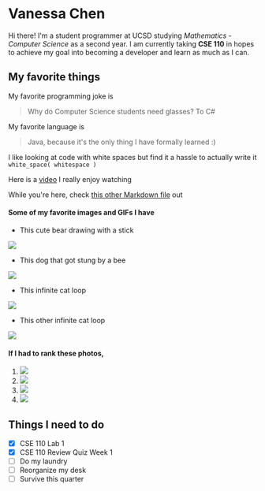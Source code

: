 # Vanessa Chen
Hi there! I'm a student programmer at UCSD studying _Mathematics - Computer Science_ as a second year. I am currently taking **CSE 110** in hopes to achieve my goal into becoming a developer and learn as much as I can. 

## My favorite things

My favorite programming joke is
> Why do Computer Science students need glasses?
> To C#

My favorite language is 
> Java, because it's the only thing I have formally learned :)

I like looking at code with white spaces but find it a hassle to actually write it
`white_space( whitespace )`

Here is a [video](https://www.youtube.com/watch?v=a_IA-8nQ4FY) I really enjoy watching

While you're here, check [this other Markdown file](https://github.com/vchen51/cse110_lab1/blob/vsbranch/relativefile.md) out

#### Some of my favorite images and GIFs I have
* This cute bear drawing with a stick

![](https://i.imgur.com/pGq3PXw.gif)
* This dog that got stung by a bee

![](https://i.imgur.com/pFDMar8.jpg)
* This infinite cat loop

![](https://i.imgur.com/ioDChkU.gif)
* This other infinite cat loop

![](https://i.imgur.com/3qy2MCZ.gif)


#### If I had to rank these photos,
1. ![](https://i.imgur.com/ioDChkU.gif)
2. ![](https://i.imgur.com/pFDMar8.jpg)
3. ![](https://i.imgur.com/3qy2MCZ.gif)
4. ![](https://i.imgur.com/pGq3PXw.gif)

## Things I need to do
- [x] CSE 110 Lab 1
- [x] CSE 110 Review Quiz Week 1
- [ ] Do my laundry
- [ ] Reorganize my desk
- [ ] Survive this quarter
